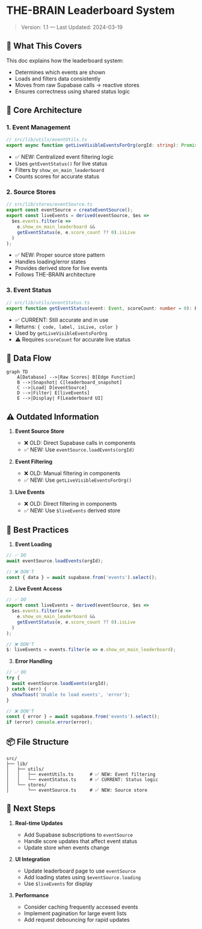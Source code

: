 # THE-BRAIN Leaderboard System
> Version: 1.1 — Last Updated: 2024-03-19

## 🧠 What This Covers
This doc explains how the leaderboard system:
- Determines which events are shown
- Loads and filters data consistently
- Moves from raw Supabase calls → reactive stores
- Ensures correctness using shared status logic

## 🎯 Core Architecture

### 1. Event Management
```typescript
// src/lib/utils/eventUtils.ts
export async function getLiveVisibleEventsForOrg(orgId: string): Promise<Event[]>
```
- ✅ NEW: Centralized event filtering logic
- Uses `getEventStatus()` for live status
- Filters by `show_on_main_leaderboard`
- Counts scores for accurate status

### 2. Source Stores
```typescript
// src/lib/stores/eventSource.ts
export const eventSource = createEventSource();
export const liveEvents = derived(eventSource, $es =>
  $es.events.filter(e =>
    e.show_on_main_leaderboard &&
    getEventStatus(e, e.score_count ?? 0).isLive
  )
);
```
- ✅ NEW: Proper source store pattern
- Handles loading/error states
- Provides derived store for live events
- Follows THE-BRAIN architecture

### 3. Event Status
```typescript
// src/lib/utils/eventStatus.ts
export function getEventStatus(event: Event, scoreCount: number = 0): EventStatus
```
- ✅ CURRENT: Still accurate and in use
- Returns: `{ code, label, isLive, color }`
- Used by `getLiveVisibleEventsForOrg`
- ⚠️ Requires `scoreCount` for accurate live status

## 🔄 Data Flow

```mermaid
graph TD
    A[Database] -->|Raw Scores| B[Edge Function]
    B -->|Snapshot| C[leaderboard_snapshot]
    C -->|Load| D[eventSource]
    D -->|Filter| E[liveEvents]
    E -->|Display| F[Leaderboard UI]
```

## ⚠️ Outdated Information

1. **Event Source Store**
   - ❌ OLD: Direct Supabase calls in components
   - ✅ NEW: Use `eventSource.loadEvents(orgId)`

2. **Event Filtering**
   - ❌ OLD: Manual filtering in components
   - ✅ NEW: Use `getLiveVisibleEventsForOrg()`

3. **Live Events**
   - ❌ OLD: Direct filtering in components
   - ✅ NEW: Use `$liveEvents` derived store

## 🎯 Best Practices

1. **Event Loading**
```typescript
// ✅ DO
await eventSource.loadEvents(orgId);

// ❌ DON'T
const { data } = await supabase.from('events').select();
```

2. **Live Event Access**
```typescript
// ✅ DO
export const liveEvents = derived(eventSource, $es =>
  $es.events.filter(e =>
    e.show_on_main_leaderboard &&
    getEventStatus(e, e.score_count ?? 0).isLive
  )
);

// ❌ DON'T
$: liveEvents = events.filter(e => e.show_on_main_leaderboard);
```

3. **Error Handling**
```typescript
// ✅ DO
try {
  await eventSource.loadEvents(orgId);
} catch (err) {
  showToast('Unable to load events', 'error');
}

// ❌ DON'T
const { error } = await supabase.from('events').select();
if (error) console.error(error);
```

## 📦 File Structure

```
src/
├── lib/
│   ├── utils/
│   │   ├── eventUtils.ts      # ✅ NEW: Event filtering
│   │   └── eventStatus.ts     # ✅ CURRENT: Status logic
│   └── stores/
│       └── eventSource.ts     # ✅ NEW: Source store
```

## 🔄 Next Steps

1. **Real-time Updates**
   - Add Supabase subscriptions to `eventSource`
   - Handle score updates that affect event status
   - Update store when events change

2. **UI Integration**
   - Update leaderboard page to use `eventSource`
   - Add loading states using `$eventSource.loading`
   - Use `$liveEvents` for display

3. **Performance**
   - Consider caching frequently accessed events
   - Implement pagination for large event lists
   - Add request debouncing for rapid updates 